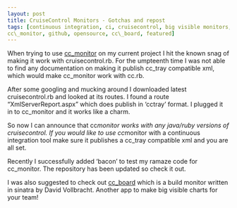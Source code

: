 ```yaml
---
layout: post
title: CruiseControl Monitors - Gotchas and repost
tags: [continuous integration, ci, cruisecontrol, big visible monitors,
cc\_monitor, github, opensource, cc\_board, featured]
---
```


When trying to use <a href="http://github.com/betarelease/cc_monitor">cc\_monitor</a> on my current project I hit the known snag of making it work with cruisecontrol.rb. For the umpteenth time I was not able to find any documentation on making it publish cc\_tray compatible xml, which would make cc\_monitor work with cc.rb.

After some googling and mucking around I downloaded latest cruisecontrol.rb and looked at its routes. I found a route “XmlServerReport.aspx” which does publish in ‘cctray’ format. I plugged it in to cc\_monitor and it works like a charm.

So now I can announce that cc*monitor works with any java/ruby versions of cruisecontrol. If you would like to use cc*monitor with a continuous integration tool make sure it publishes a cc\_tray compatible xml and you are all set.

Recently I successfully added ‘bacon’ to test my ramaze code for cc\_monitor. The repository has been updated so check it out.

I was also suggested to check out <a href="http://github.com/betarelease/cc_board">cc\_board</a> which is a build monitor written in sinatra by David Vollbracht. Another app to make big visible charts for your team!
